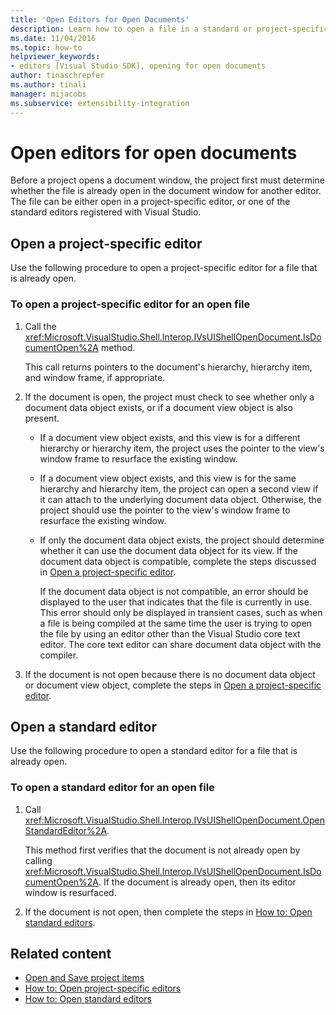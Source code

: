 ```yaml
---
title: 'Open Editors for Open Documents'
description: Learn how to open a file in a standard or project-specific editor. When a project opens a document window, it must determine whether the file is already open.
ms.date: 11/04/2016
ms.topic: how-to
helpviewer_keywords:
- editors [Visual Studio SDK], opening for open documents
author: tinaschrepfer
ms.author: tinali
manager: mijacobs
ms.subservice: extensibility-integration
---
```

# Open editors for open documents

Before a project opens a document window, the project first must determine whether the file is already open in the document window for another editor. The file can be either open in a project-specific editor, or one of the standard editors registered with Visual Studio.

## Open a project-specific editor
 Use the following procedure to open a project-specific editor for a file that is already open.

### To open a project-specific editor for an open file

1. Call the <xref:Microsoft.VisualStudio.Shell.Interop.IVsUIShellOpenDocument.IsDocumentOpen%2A> method.

    This call returns pointers to the document's hierarchy, hierarchy item, and window frame, if appropriate.

2. If the document is open, the project must check to see whether only a document data object exists, or if a document view object is also present.

   - If a document view object exists, and this view is for a different hierarchy or hierarchy item, the project uses the pointer to the view's window frame to resurface the existing window.

   - If a document view object exists, and this view is for the same hierarchy and hierarchy item, the project can open a second view if it can attach to the underlying document data object. Otherwise, the project should use the pointer to the view's window frame to resurface the existing window.

   - If only the document data object exists, the project should determine whether it can use the document data object for its view. If the document data object is compatible, complete the steps discussed in [Open a project-specific editor](../extensibility/how-to-open-project-specific-editors.md).

     If the document data object is not compatible, an error should be displayed to the user that indicates that the file is currently in use. This error should only be displayed in transient cases, such as when a file is being compiled at the same time the user is trying to open the file by using an editor other than the Visual Studio core text editor. The core text editor can share document data object with the compiler.

3. If the document is not open because there is no document data object or document view object, complete the steps in [Open a project-specific editor](../extensibility/how-to-open-project-specific-editors.md).

## Open a standard editor
 Use the following procedure to open a standard editor for a file that is already open.

### To open a standard editor for an open file

1. Call <xref:Microsoft.VisualStudio.Shell.Interop.IVsUIShellOpenDocument.OpenStandardEditor%2A>.

     This method first verifies that the document is not already open by calling <xref:Microsoft.VisualStudio.Shell.Interop.IVsUIShellOpenDocument.IsDocumentOpen%2A>. If the document is already open, then its editor window is resurfaced.

2. If the document is not open, then complete the steps in [How to: Open standard editors](../extensibility/how-to-open-standard-editors.md).

## Related content
- [Open and Save project items](../extensibility/internals/opening-and-saving-project-items.md)
- [How to: Open project-specific editors](../extensibility/how-to-open-project-specific-editors.md)
- [How to: Open standard editors](../extensibility/how-to-open-standard-editors.md)
